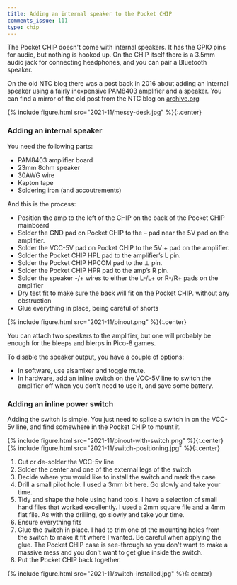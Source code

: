 ```yaml
---
title: Adding an internal speaker to the Pocket CHIP
comments_issue: 111
type: chip
---
```


The Pocket CHIP doesn't come with internal speakers. It has the GPIO pins for audio, but nothing is hooked up. On the CHIP itself there is a 3.5mm audio jack for connecting headphones, and you can pair a Bluetooth speaker.

On the old NTC blog there was a post back in 2016 about adding an internal speaker using a fairly inexpensive PAM8403 amplifier and a speaker. You can find a mirror of the old post from the NTC blog on [archive.org](http://web.archive.org/web/2016/http://blog.nextthing.co/add-a-speaker-to-pocketc-h-i-p-in-less-than-20-minutes/)

{% include figure.html src="2021-11/messy-desk.jpg" %}{:.center}

### Adding an internal speaker

You need the following parts:

- PAM8403 amplifier board
- 23mm 8ohm speaker
- 30AWG wire
- Kapton tape
- Soldering iron (and accoutrements)

And this is the process:

- Position the amp to the left of the CHIP on the back of the Pocket CHIP mainboard
- Solder the GND pad on Pocket CHIP to the – pad near the 5V pad on the amplifier.
- Solder the VCC-5V pad on Pocket CHIP to the 5V + pad on the amplifier.
- Solder the Pocket CHIP HPL pad to the amplifier’s L pin.
- Solder the Pocket CHIP HPCOM pad to the ⊥ pin.
- Solder the Pocket CHIP HPR pad to the amp’s R pin.
- Solder the speaker -/+ wires to either the L-/L+ or R-/R+ pads on the amplifier
- Dry test fit to make sure the back will fit on the Pocket CHIP. without any obstruction
- Glue everything in place, being careful of shorts

{% include figure.html src="2021-11/pinout.png" %}{:.center}

You can attach two speakers to the amplifier, but one will probably be enough for the bleeps and blerps in Pico-8 games.

To disable the speaker output, you have a couple of options:

- In software, use alsamixer and toggle mute.
- In hardware, add an inline switch on the VCC-5V line to switch the amplifier off when you don't need to use it, and save some battery.

### Adding an inline power switch

Adding the switch is simple. You just need to splice a switch in on the VCC-5v line, and find somewhere in the Pocket CHIP to mount it.

{% include figure.html src="2021-11/pinout-with-switch.png" %}{:.center}
{% include figure.html src="2021-11/switch-positioning.jpg" %}{:.center}

1. Cut or de-solder the VCC-5v line
2. Solder the center and one of the external legs of the switch
3. Decide where you would like to install the switch and mark the case
4. Drill a small pilot hole. I used a 3mm bit here. Go slowly and take your time.
5. Tidy and shape the hole using hand tools. I have a selection of small hand files that worked excellently. I used a 2mm square file and a 4mm flat file. As with the drilling, go slowly and take your time.
6. Ensure everything fits
7. Glue the switch in place. I had to trim one of the mounting holes from the switch to make it fit where I wanted. Be careful when applying the glue. The Pocket CHIP case is see-through so you don't want to make a massive mess and you don't want to get glue inside the switch.
8. Put the Pocket CHIP back together.

{% include figure.html src="2021-11/switch-installed.jpg" %}{:.center}
